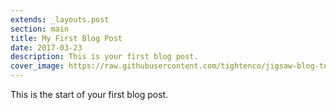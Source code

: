 ```yaml
---
extends: _layouts.post
section: main
title: My First Blog Post
date: 2017-03-23
description: This is your first blog post.
cover_image: https://raw.githubusercontent.com/tightenco/jigsaw-blog-template/master/source/assets/img/post-cover-image-2.png
---
```


This is the start of your first blog post.
